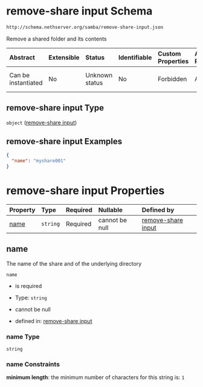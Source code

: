 # remove-share input Schema

```txt
http://schema.nethserver.org/samba/remove-share-input.json
```

Remove a shared folder and its contents

| Abstract            | Extensible | Status         | Identifiable | Custom Properties | Additional Properties | Access Restrictions | Defined In                                                                      |
| :------------------ | :--------- | :------------- | :----------- | :---------------- | :-------------------- | :------------------ | :------------------------------------------------------------------------------ |
| Can be instantiated | No         | Unknown status | No           | Forbidden         | Allowed               | none                | [remove-share-input.json](samba/remove-share-input.json "open original schema") |

## remove-share input Type

`object` ([remove-share input](remove-share-input.md))

## remove-share input Examples

```json
{
  "name": "myshare001"
}
```

# remove-share input Properties

| Property      | Type     | Required | Nullable       | Defined by                                                                                                                                |
| :------------ | :------- | :------- | :------------- | :---------------------------------------------------------------------------------------------------------------------------------------- |
| [name](#name) | `string` | Required | cannot be null | [remove-share input](remove-share-input-properties-name.md "http://schema.nethserver.org/samba/remove-share-input.json#/properties/name") |

## name

The name of the share and of the underlying directory

`name`

* is required

* Type: `string`

* cannot be null

* defined in: [remove-share input](remove-share-input-properties-name.md "http://schema.nethserver.org/samba/remove-share-input.json#/properties/name")

### name Type

`string`

### name Constraints

**minimum length**: the minimum number of characters for this string is: `1`
